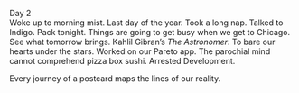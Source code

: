 Day 2  
Woke up to morning mist. Last day of the year. Took a long nap. Talked to Indigo. Pack tonight. Things are going to get busy when we get to Chicago. See what tomorrow brings. Kahlil Gibran’s *The Astronomer*. To bare our hearts under the stars. Worked on our Pareto app. The parochial mind cannot comprehend pizza box sushi. Arrested Development. 

Every journey of a postcard maps the lines of our reality.